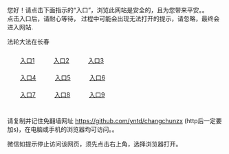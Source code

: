 您好！请点击下面指示的“入口”，浏览此网站是安全的，且为您带来平安。。 <br/>
点击入口后，请耐心等待， 过程中可能会出现无法打开的提示，请忽略，最终会进入网站. </br>

法轮大法在长春<br/>
<div style="padding:10px"><a style="margin:20px" target="_blank" href="https://d3ubxvdqjrla62.cloudfront.net/2Qpsp?ojybvntw" id="ccLink1" rel="nofollow">入口1</a> <a target="_blank" style="margin:20px" href="https://d2hq5xhi6jzx01.cloudfront.net/2Qpsp?lvqibr" id="ccLink2" rel="nofollow">入口2</a> <a style="margin:20px" target="_blank" href="https://d3if24eu9azdfq.cloudfront.net/2Qpsp?qwjflqur" id="ccLink3" rel="nofollow">入口3</a></div>

<div style="padding:10px" ><a style="margin:20px" target="_blank" href="https://d3ubxvdqjrla62.cloudfront.net/2Qpsp?ojybvntw" id="ccLink4" rel="nofollow">入口4</a> <a style="margin:20px" href="https://d2hq5xhi6jzx01.cloudfront.net/2Qpsp?lvqibr" target="_blank" id="ccLink5" rel="nofollow">入口5</a> <a style="margin:20px" href="https://d3if24eu9azdfq.cloudfront.net/2Qpsp?qwjflqur" target="_blank" id="ccLink6" rel="nofollow">入口6</a></div>

<div style="padding:10px"><a style="margin:20px" target="_blank" href="https://d3ubxvdqjrla62.cloudfront.net/2Qpsp?ojybvntw" id="ccLink7" rel="nofollow">入口7</a> <a style="margin:20px" href="https://d2hq5xhi6jzx01.cloudfront.net/2Qpsp?lvqibr" target="_blank" id="ccLink8" rel="nofollow">入口8</a> <a style="margin:20px" target="_blank" href="https://d3if24eu9azdfq.cloudfront.net/2Qpsp?qwjflqur" id="ccLink9" rel="nofollow">入口9</a></div>

<br/>



请复制并记住免翻墙网址 https://github.com/yntd/changchunzx (http后一定要加s)，在电脑或手机的浏览器均可访问。。<br/>

微信如提示停止访问该网页，须先点击右上角，选择浏览器打开。
